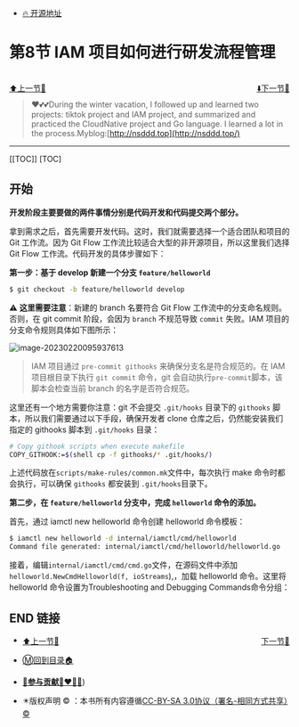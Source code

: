 + [🔥 开源地址](https://github.com/cubxxw/iam)

# 第8节 IAM 项目如何进行研发流程管理

<br>
<div><a href = '7.md' style='float:left'>⬆️上一节🔗  </a><a href = '9.md' style='float: right'>  ⬇️下一节🔗</a></div>
<br>

> ❤️💕💕During the winter vacation, I followed up and learned two projects: tiktok project and IAM project, and summarized and practiced the CloudNative project and Go language. I learned a lot in the process.Myblog:[http://nsddd.top](http://nsddd.top/)

---
[[TOC]]
[TOC]

## 开始

**开发阶段主要要做的两件事情分别是代码开发和代码提交两个部分。**

拿到需求之后，首先需要开发代码。这时，我们就需要选择一个适合团队和项目的 Git 工作流。因为 Git Flow 工作流比较适合大型的非开源项目，所以这里我们选择 Git Flow 工作流。代码开发的具体步骤如下：

**第一步：基于 develop 新建一个分支 `feature/helloworld`**

```bash
$ git checkout -b feature/helloworld develop
```

⚠️ **这里需要注意**：新建的 branch 名要符合 Git Flow 工作流中的分支命名规则。否则，在 git commit 阶段，会因为 `branch` 不规范导致 `commit` 失败。IAM 项目的分支命令规则具体如下图所示：

![image-20230220095937613](http://sm.nsddd.top/sm202302200959749.png)

> IAM 项目通过 `pre-commit githooks` 来确保分支名是符合规范的。在 IAM 项目根目录下执行 `git commit` 命令，git 会自动执行`pre-commit`脚本，该脚本会检查当前 branch 的名字是否符合规范。

这里还有一个地方需要你注意：git 不会提交 `.git/hooks` 目录下的 `githooks` 脚本，所以我们需要通过以下手段，确保开发者 clone 仓库之后，仍然能安装我们指定的 githooks 脚本到 `.git/hooks` 目录：

```bash
# Copy githook scripts when execute makefile    
COPY_GITHOOK:=$(shell cp -f githooks/* .git/hooks/) 
```

上述代码放在`scripts/make-rules/common.mk`文件中，每次执行 make 命令时都会执行，可以确保 `githooks` 都安装到 `.git/hooks`目录下。



**第二步，在 `feature/helloworld` 分支中，完成 `helloworld` 命令的添加。**

首先，通过 iamctl new helloworld 命令创建 helloworld 命令模板：

```bash
$ iamctl new helloworld -d internal/iamctl/cmd/helloworld
Command file generated: internal/iamctl/cmd/helloworld/helloworld.go
```



接着，编辑`internal/iamctl/cmd/cmd.go`文件，在源码文件中添加`helloworld.NewCmdHelloworld(f, ioStreams`),，加载 helloworld 命令。这里将 helloworld 命令设置为Troubleshooting and Debugging Commands命令分组：





## END 链接
<ul><li><div><a href = '7.md' style='float:left'>⬆️上一节🔗  </a><a href = '9.md' style='float: right'>  ️下一节🔗</a></div></li></ul>

+ [Ⓜ️回到目录🏠](../README.md)

+ [**🫵参与贡献💞❤️‍🔥💖**](https://nsddd.top/archives/contributors))

+ ✴️版权声明 &copy; ：本书所有内容遵循[CC-BY-SA 3.0协议（署名-相同方式共享）&copy;](http://zh.wikipedia.org/wiki/Wikipedia:CC-by-sa-3.0协议文本) 

